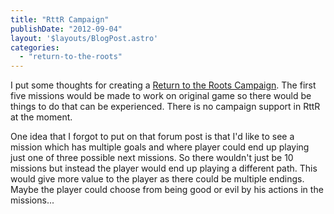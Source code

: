 ```yaml
---
title: "RttR Campaign"
publishDate: "2012-09-04"
layout: '$layouts/BlogPost.astro'
categories: 
  - "return-to-the-roots"
---
```


I put some thoughts for creating a [Return to the Roots Campaign](http://www.rttr.info/index.php?com=forum&mod=forum&action=thread&id=1032). The first five missions would be made to work on original game so there would be things to do that can be experienced. There is no campaign support in RttR at the moment.

One idea that I forgot to put on that forum post is that I'd like to see a mission which has multiple goals and where player could end up playing just one of three possible next missions. So there wouldn't just be 10 missions but instead the player would end up playing a different path. This would give more value to the player as there could be multiple endings. Maybe the player could choose from being good or evil by his actions in the missions...
